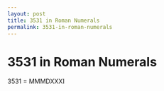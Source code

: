 ```yaml
---
layout: post
title: 3531 in Roman Numerals
permalink: 3531-in-roman-numerals
---
```


# 3531 in Roman Numerals

3531 = MMMDXXXI
